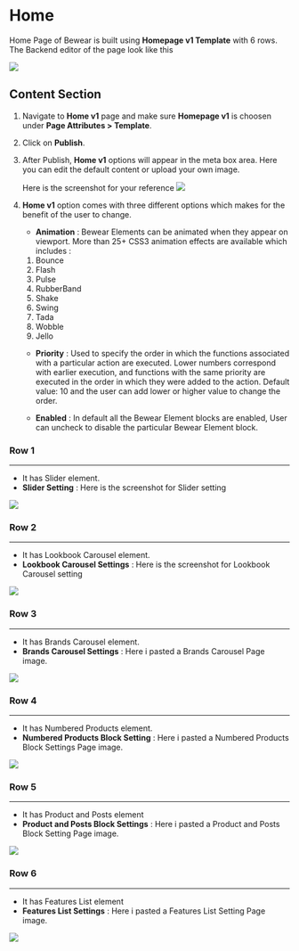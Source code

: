 # Home

Home Page of Bewear is built using **Homepage v1 Template** with 6 rows. The Backend editor of the page look like this

![](http://transvelo.github.io/docs/bewear/images/home-v1-setting.png)

## Content Section

1. Navigate to **Home v1** page and make sure **Homepage v1** is choosen under **Page Attributes > Template**.
2. Click on **Publish**.
3. After Publish, **Home v1** options will appear in the meta box area. Here you can edit the default content or upload your own image.

    Here is the screenshot for your reference
    ![](http://transvelo.github.io/docs/bewear/images/home-v1-option.png)

4. **Home v1** option comes with three different options which makes for the benefit of the user to change.
    * **Animation** : Bewear Elements can be animated when they appear on viewport. More than 25+ CSS3 animation effects are available which includes :

    1. Bounce
    2. Flash
    3. Pulse
    4. RubberBand
    5. Shake
    6. Swing
    7. Tada
    8. Wobble
    9. Jello

    * **Priority** : Used to specify the order in which the functions associated with a particular action are executed. Lower numbers correspond with earlier execution, and functions with the same priority are executed in the order in which they were added to the action. Default value: 10 and the user can add lower or higher value to change the order.

    * **Enabled** : In default all the Bewear Element blocks are enabled, User can uncheck to disable the particular Bewear Element block.

### Row 1
---
* It has Slider element.
* **Slider Setting** : Here is the screenshot for Slider setting

![](http://transvelo.github.io/docs/bewear/images/home-v1-slider-setting.png)

### Row 2
---
* It has Lookbook Carousel element.
* **Lookbook Carousel Settings** : Here is the screenshot for Lookbook Carousel setting

![](http://transvelo.github.io/docs/bewear/images/home-v1-lookbook-carousel.png)


### Row 3
---
* It has Brands Carousel element.
* **Brands Carousel Settings** : Here i pasted a Brands Carousel Page image.

![](http://transvelo.github.io/docs/bewear/images/home-v1-brands-carousel.png)

### Row 4
---
* It has Numbered Products element.
* **Numbered Products Block Setting** : Here i pasted a Numbered Products Block Settings Page image.

![](http://transvelo.github.io/docs/bewear/images/home-v1-numbered-products.png)

### Row 5
---
* It has Product and Posts element
* **Product and Posts Block Settings** : Here i pasted a Product and Posts Block Setting Page image.

![](http://transvelo.github.io/docs/bewear/images/home-v1-product-post-setting.png)

### Row 6
---
* It has Features List element
* **Features List Settings** : Here i pasted a Features List Setting Page image.

![](http://transvelo.github.io/docs/bewear/images/home-v1-feature-list.png)



